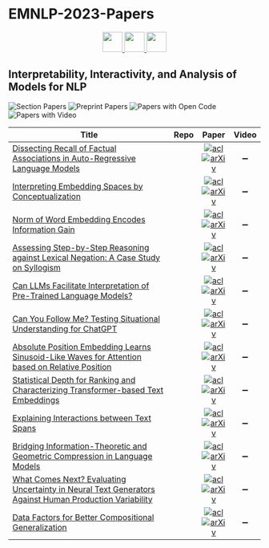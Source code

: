 # EMNLP-2023-Papers

<div align="center">
    <a href="https://github.com/DmitryRyumin/EMNLP-2023-Papers/blob/main/sections/phonology-morphology-and-word-segmentation.md">
        <img src="https://cdn.jsdelivr.net/gh/DmitryRyumin/NewEraAI-Papers@main/images/left.svg" width="40" alt="" />
    </a>
    <a href="https://github.com/DmitryRyumin/EMNLP-2023-Papers/">
        <img src="https://cdn.jsdelivr.net/gh/DmitryRyumin/NewEraAI-Papers@main/images/home.svg" width="40" alt="" />
    </a>
    <a href="https://github.com/DmitryRyumin/EMNLP-2023-Papers/blob/main/sections/language-grounding-to-vision-robotics-and-beyond.md">
        <img src="https://cdn.jsdelivr.net/gh/DmitryRyumin/NewEraAI-Papers@main/images/right.svg" width="40" alt="" />
    </a>
</div>

## Interpretability, Interactivity, and Analysis of Models for NLP

![Section Papers](https://img.shields.io/badge/Section%20Papers-12-42BA16) ![Preprint Papers](https://img.shields.io/badge/Preprint%20Papers-soon-b31b1b) ![Papers with Open Code](https://img.shields.io/badge/Papers%20with%20Open%20Code-soon-1D7FBF) ![Papers with Video](https://img.shields.io/badge/Papers%20with%20Video-0-FF0000)

<!-- 210, 299 -->
| **Title** | **Repo** | **Paper** | **Video** |
|-----------|:--------:|:---------:|:---------:|
| [Dissecting Recall of Factual Associations in Auto-Regressive Language Models]() |  | [![acl](https://img.shields.io/badge/pdf-ACL%20Anthology-CBCBCC.svg)](https://aclanthology.org/2023.emnlp-main.423.pdf) <br /> [![arXiv](https://img.shields.io/badge/arXiv-2310.07487-b31b1b.svg)](http://arxiv.org/abs/2310.07487) | :heavy_minus_sign: |
| [Interpreting Embedding Spaces by Conceptualization]() |  | [![acl](https://img.shields.io/badge/pdf-ACL%20Anthology-CBCBCC.svg)](https://aclanthology.org/2023.emnlp-main.423.pdf) <br /> [![arXiv](https://img.shields.io/badge/arXiv-2310.07487-b31b1b.svg)](http://arxiv.org/abs/2310.07487) | :heavy_minus_sign: |
| [Norm of Word Embedding Encodes Information Gain]() |  | [![acl](https://img.shields.io/badge/pdf-ACL%20Anthology-CBCBCC.svg)](https://aclanthology.org/2023.emnlp-main.423.pdf) <br /> [![arXiv](https://img.shields.io/badge/arXiv-2310.07487-b31b1b.svg)](http://arxiv.org/abs/2310.07487) | :heavy_minus_sign: |
| [Assessing Step-by-Step Reasoning against Lexical Negation: A Case Study on Syllogism]() |  | [![acl](https://img.shields.io/badge/pdf-ACL%20Anthology-CBCBCC.svg)](https://aclanthology.org/2023.emnlp-main.423.pdf) <br /> [![arXiv](https://img.shields.io/badge/arXiv-2310.07487-b31b1b.svg)](http://arxiv.org/abs/2310.07487) | :heavy_minus_sign: |
| [Can LLMs Facilitate Interpretation of Pre-Trained Language Models?]() |  | [![acl](https://img.shields.io/badge/pdf-ACL%20Anthology-CBCBCC.svg)](https://aclanthology.org/2023.emnlp-main.423.pdf) <br /> [![arXiv](https://img.shields.io/badge/arXiv-2310.07487-b31b1b.svg)](http://arxiv.org/abs/2310.07487) | :heavy_minus_sign: |
| [Can You Follow Me? Testing Situational Understanding for ChatGPT]() |  | [![acl](https://img.shields.io/badge/pdf-ACL%20Anthology-CBCBCC.svg)](https://aclanthology.org/2023.emnlp-main.423.pdf) <br /> [![arXiv](https://img.shields.io/badge/arXiv-2310.07487-b31b1b.svg)](http://arxiv.org/abs/2310.07487) | :heavy_minus_sign: |
| [Absolute Position Embedding Learns Sinusoid-Like Waves for Attention based on Relative Position]() |  | [![acl](https://img.shields.io/badge/pdf-ACL%20Anthology-CBCBCC.svg)](https://aclanthology.org/2023.emnlp-main.423.pdf) <br /> [![arXiv](https://img.shields.io/badge/arXiv-2310.07487-b31b1b.svg)](http://arxiv.org/abs/2310.07487) | :heavy_minus_sign: |
| [Statistical Depth for Ranking and Characterizing Transformer-based Text Embeddings]() |  | [![acl](https://img.shields.io/badge/pdf-ACL%20Anthology-CBCBCC.svg)](https://aclanthology.org/2023.emnlp-main.423.pdf) <br /> [![arXiv](https://img.shields.io/badge/arXiv-2310.07487-b31b1b.svg)](http://arxiv.org/abs/2310.07487) | :heavy_minus_sign: |
| [Explaining Interactions between Text Spans]() |  | [![acl](https://img.shields.io/badge/pdf-ACL%20Anthology-CBCBCC.svg)](https://aclanthology.org/2023.emnlp-main.423.pdf) <br /> [![arXiv](https://img.shields.io/badge/arXiv-2310.07487-b31b1b.svg)](http://arxiv.org/abs/2310.07487) | :heavy_minus_sign: |
| [Bridging Information-Theoretic and Geometric Compression in Language Models]() |  | [![acl](https://img.shields.io/badge/pdf-ACL%20Anthology-CBCBCC.svg)](https://aclanthology.org/2023.emnlp-main.423.pdf) <br /> [![arXiv](https://img.shields.io/badge/arXiv-2310.07487-b31b1b.svg)](http://arxiv.org/abs/2310.07487) | :heavy_minus_sign: |
| [What Comes Next? Evaluating Uncertainty in Neural Text Generators Against Human Production Variability]() |  | [![acl](https://img.shields.io/badge/pdf-ACL%20Anthology-CBCBCC.svg)](https://aclanthology.org/2023.emnlp-main.423.pdf) <br /> [![arXiv](https://img.shields.io/badge/arXiv-2310.07487-b31b1b.svg)](http://arxiv.org/abs/2310.07487) | :heavy_minus_sign: |
| [Data Factors for Better Compositional Generalization]() |  | [![acl](https://img.shields.io/badge/pdf-ACL%20Anthology-CBCBCC.svg)](https://aclanthology.org/2023.emnlp-main.423.pdf) <br /> [![arXiv](https://img.shields.io/badge/arXiv-2310.07487-b31b1b.svg)](http://arxiv.org/abs/2310.07487) | :heavy_minus_sign: |
